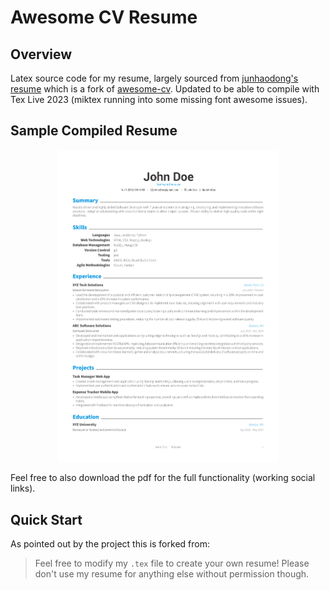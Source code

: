 # Awesome CV Resume

## Overview
Latex source code for my resume, largely sourced from [junhaodong's resume](https://github.com/junhaodong/resume) which is a fork of [awesome-cv](https://github.com/posquit0/Awesome-CV/tree/master). Updated to be able to compile with Tex Live 2023 (miktex running into some missing font awesome issues). 

## Sample Compiled Resume

<div align="center">
  <img alt="Resume" src="./resume.png" width="70%" />
</div>

Feel free to also download the pdf for the full functionality (working social links).

## Quick Start
As pointed out by the project this is forked from: 
> Feel free to modify my `.tex` file to create your own resume! Please don't use my resume for anything else without permission though.
